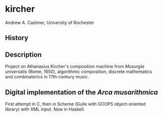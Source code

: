 # kircher

Andrew A. Cashner, University of Rochester

## History

## Description 

Project on Athanasius Kircher's composition machine from *Musurgia universalis*
(Rome, 1650), algorithmic composition, discrete mathematics and combinatorics
in 17th-century music.

## Digital implementation of the *Arca musarithmica*

First attempt in C, then in Scheme (Guile with GOOPS object-oriented library)
with XML input.
Now in Haskell.

